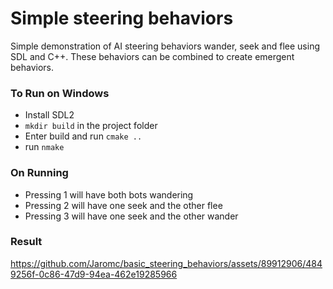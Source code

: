 # Simple steering behaviors #

Simple demonstration of AI steering behaviors wander, seek and flee using SDL and C++. These behaviors can be combined to create emergent behaviors.

### To Run on Windows ###

* Install SDL2
* ```mkdir build``` in the project folder
* Enter build and run ```cmake ..```
* run ```nmake```

### On Running ###

* Pressing 1 will have both bots wandering
* Pressing 2 will have one seek and the other flee
* Pressing 3 will have one seek and the other wander

### Result ###
https://github.com/Jaromc/basic_steering_behaviors/assets/89912906/4849256f-0c86-47d9-94ea-462e19285966

